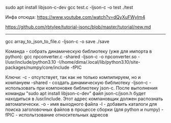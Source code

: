 sudo apt install libjson-c-dev
gcc test.c -ljson-c -o test
./test

Инфа отсюда:
https://www.youtube.com/watch?v=dQyXuFWylm4

https://github.com/rbtylee/tutorial-jsonc/blob/master/tutorial/new.md

-------------------------------------------------------------------

gcc array_to_json_to_file.c -ljson-c -o save
./save

Команда - собрать динамическую библиотеку (уже для импорта в python):
gcc npconverter.c -shared -ljson-c -o npconverter.so -I/usr/include/python3.10 -I/home/dima/.local/lib/python3.10/site-packages/numpy/core/include -fPIC

Ключи:
-c - отсутствует, так как не только компилируем, но и компануем
-shared - создать динамическую библиотеку
-ljson-c - использовать при компоновке  библиотеку json-c. После выполнения команды "sudo apt install libjson-c-dev" файл json-c/json.h будет находиться в /usr/include. Этот адрес компановщик должен распознать автоматически.
-o - имя выходного файла
-I - добавить каталоги для поиска заголовочных файлов в процессе сборки (для python и numpy)
-fPIC - испольтзование относительных адресов